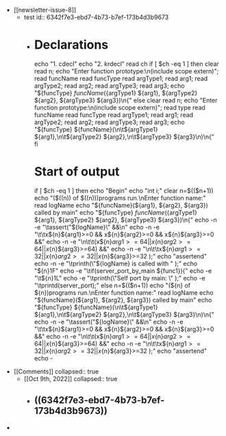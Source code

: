 - [[newsletter-issue-8]]
	- test
	  id:: 6342f7e3-ebd7-4b73-b7ef-173b4d3b9673
		- # Declarations
		  echo "1. cdecl"
		  echo "2. krdecl"
		  read ch
		  if [ $ch -eq 1 ]
		  then
		     clear
		     read n;
		     echo "Enter function prototype:\n(include scope extern)";
		     read funcName
		     read funcType
		     read argType1;
		     read arg1;
		     read argType2;
		     read arg2;
		     read argType3;
		     read arg3;
		     echo "${funcType} ${funcName}(${argType1} ${arg1}, ${argType2} ${arg2}, ${argType3} ${arg3})\n{"
		  else
		     clear
		     read n;
		     echo "Enter function prototype:\n(include scope extern)";
		     read type
		     read funcName
		     read funcType
		     read argType1;
		     read arg1;
		     read argType2;
		     read arg2;
		     read argType3;
		     read arg3;
		     echo "${funcType} ${funcName}(\n\t${argType1} ${arg1},\n\t${argType2} ${arg2},\n\t${argType3} ${arg3}\n)\n{"
		  fi
		  
		  # Start of output
		  if [ $ch -eq 1 ]
		  then
		     echo "Begin"
		     echo "int i;"
		     clear
		     n=$(($n+1))
		     echo "($((n)) of $((n)))programs run.\nEnter function name:"
		     read logName
		     echo "${funcName}(${arg1}, ${arg2}, ${arg3}) called by main"
		     echo "${funcType} ${funcName}(${argType1} ${arg1}, ${argType2} ${arg2}, ${argType3} ${arg3})\n{"
		     echo -n -e "\tassert(\"${logName}\" &&\n"
		     echo -n -e "\t\tx${n}${arg1}>=0 && x${n}${arg2}>=0 && x${n}${arg3}>=0 &&"
		     echo -n -e "\n\t\t(x${n}${arg1}>=64 || x${n}${arg2}>=64 || x${n}${arg3}>=64) &&"
		     echo -n -e "\n\t\tx${n}${arg1}>=32 || x${n}${arg2}>=32 || x${n}${arg3}>=32 );"
		     echo "assertend"
		     echo -n -e "\tprinth(\"${logName} is called with \" );"
		     echo "${n}1F"
		     echo -e "\tif(server_port_by_main ${func1}){"
		     echo -e "\t${n}1L"
		     echo -e "\tprinth(\"Self port by main: \" );"
		     echo -e "\tprintd(server_port);"
		  else
		     n=$(($n+1))
		     echo "(${n} of ${n})programs run.\nEnter function name:"
		     read logName
		     echo "${funcName}(${arg1}, ${arg2}, ${arg3}) called by main"
		     echo "${funcType} ${funcName}(\n\t${argType1} ${arg1},\n\t${argType2} ${arg2},\n\t${argType3} ${arg3}\n)\n{"
		     echo -n -e "\tassert(\"${logName}\" &&\n"
		     echo -n -e "\t\tx${n}${arg1}>=0 && x${n}${arg2}>=0 && x${n}${arg3}>=0 &&"
		     echo -n -e "\n\t\t(x${n}${arg1}>=64 || x${n}${arg2}>=64 || x${n}${arg3}>=64) &&"
		     echo -n -e "\n\t\tx${n}${arg1}>=32 || x${n}${arg2}>=32 || x${n}${arg3}>=32 );"
		     echo "assertend"
		     echo -
- [[Comments]]
  collapsed:: true
	- [[Oct 9th, 2022]]
	  collapsed:: true
		- ((6342f7e3-ebd7-4b73-b7ef-173b4d3b9673))
			-
-